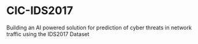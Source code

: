 # CIC-IDS2017
Building an AI powered solution for prediction of cyber threats in network traffic using the IDS2017 Dataset
